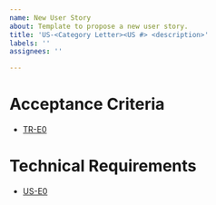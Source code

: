 ```yaml
---
name: New User Story
about: Template to propose a new user story.
title: 'US-<Category Letter><US #> <description>'
labels: ''
assignees: ''

---
```


<h1>Acceptance Criteria</h1>
<ul>
   <li><a href="https://github.com/IpsumCapra/project-3-4/issues/number">TR-E0</a></li>
</ul>
<h1>Technical Requirements</h1>
<ul>
   <li><a href="https://github.com/IpsumCapra/project-3-4/issues/number">US-E0</a></li>
</ul>
